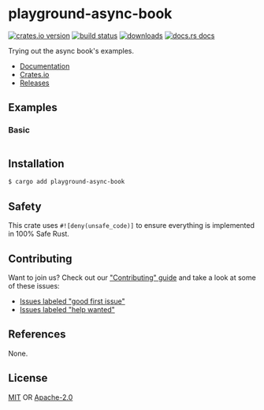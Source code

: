 # playground-async-book
[![crates.io version][1]][2] [![build status][3]][4]
[![downloads][5]][6] [![docs.rs docs][7]][8]

Trying out the async book's examples.

- [Documentation][8]
- [Crates.io][2]
- [Releases][releases]

## Examples
### Basic
```rust
```

## Installation
```sh
$ cargo add playground-async-book
```

## Safety
This crate uses ``#![deny(unsafe_code)]`` to ensure everything is implemented in
100% Safe Rust.

## Contributing
Want to join us? Check out our ["Contributing" guide][contributing] and take a
look at some of these issues:

- [Issues labeled "good first issue"][good-first-issue]
- [Issues labeled "help wanted"][help-wanted]

## References
None.

## License
[MIT](./LICENSE-MIT) OR [Apache-2.0](./LICENSE-APACHE)

[1]: https://img.shields.io/crates/v/playground-async-book.svg?style=flat-square
[2]: https://crates.io/crates/playground-async-book
[3]: https://img.shields.io/travis/yoshuawuyts/playground-async-book/master.svg?style=flat-square
[4]: https://travis-ci.org/yoshuawuyts/playground-async-book
[5]: https://img.shields.io/crates/d/playground-async-book.svg?style=flat-square
[6]: https://crates.io/crates/playground-async-book
[7]: https://img.shields.io/badge/docs-latest-blue.svg?style=flat-square
[8]: https://docs.rs/playground-async-book

[releases]: https://github.com/yoshuawuyts/playground-async-book/releases
[contributing]: https://github.com/yoshuawuyts/playground-async-book/blob/master.github/CONTRIBUTING.md
[good-first-issue]: https://github.com/yoshuawuyts/playground-async-book/labels/good%20first%20issue
[help-wanted]: https://github.com/yoshuawuyts/playground-async-book/labels/help%20wanted

